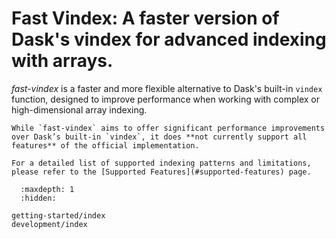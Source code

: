 # Fast Vindex: A faster version of Dask's vindex for advanced indexing with arrays.

*fast-vindex* is a faster and more flexible alternative to Dask's built-in `vindex` function, designed to improve performance when working with complex or high-dimensional array indexing.

```{warning}
While `fast-vindex` aims to offer significant performance improvements over Dask’s built-in `vindex`, it does **not currently support all features** of the official implementation.

For a detailed list of supported indexing patterns and limitations, please refer to the [Supported Features](#supported-features) page.
```

<!-- ````{grid} 1 2 2 2
:gutter: 4
:padding: 1 2 0 0

```{grid-item-card} Getting Started
:link: getting-started/index
:link-type: doc
New to *fast_vindex*? Check out the Getting Started Guide. It explains why *fast_vindex* exists.
```

```{grid-item-card} User Guide
:link: user-guide
:link-type: doc
The User Guide provides information on all the features of *fast_vindex* with explanations and examples.
```

```{grid-item-card} Development
:link: development/index
:link-type: doc
TO DO
```
```` -->


```{toctree}
  :maxdepth: 1
  :hidden:

getting-started/index
development/index
```
